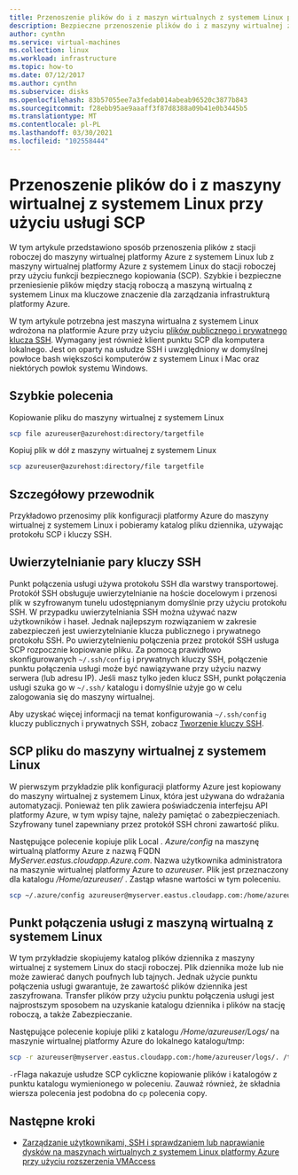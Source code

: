 ```yaml
---
title: Przenoszenie plików do i z maszyn wirtualnych z systemem Linux platformy Azure przy użyciu usługi SCP
description: Bezpieczne przenoszenie plików do i z maszyny wirtualnej z systemem Linux na platformie Azure przy użyciu punktu połączenia usługi i pary kluczy SSH.
author: cynthn
ms.service: virtual-machines
ms.collection: linux
ms.workload: infrastructure
ms.topic: how-to
ms.date: 07/12/2017
ms.author: cynthn
ms.subservice: disks
ms.openlocfilehash: 83b57055ee7a3fedab014abeab96520c3877b843
ms.sourcegitcommit: f28ebb95ae9aaaff3f87d8388a09b41e0b3445b5
ms.translationtype: MT
ms.contentlocale: pl-PL
ms.lasthandoff: 03/30/2021
ms.locfileid: "102558444"
---
```

# <a name="move-files-to-and-from-a-linux-vm-using-scp"></a>Przenoszenie plików do i z maszyny wirtualnej z systemem Linux przy użyciu usługi SCP

W tym artykule przedstawiono sposób przenoszenia plików z stacji roboczej do maszyny wirtualnej platformy Azure z systemem Linux lub z maszyny wirtualnej platformy Azure z systemem Linux do stacji roboczej przy użyciu funkcji bezpiecznego kopiowania (SCP). Szybkie i bezpieczne przeniesienie plików między stacją roboczą a maszyną wirtualną z systemem Linux ma kluczowe znaczenie dla zarządzania infrastrukturą platformy Azure. 

W tym artykule potrzebna jest maszyna wirtualna z systemem Linux wdrożona na platformie Azure przy użyciu [plików publicznego i prywatnego klucza SSH](mac-create-ssh-keys.md). Wymagany jest również klient punktu SCP dla komputera lokalnego. Jest on oparty na usłudze SSH i uwzględniony w domyślnej powłoce bash większości komputerów z systemem Linux i Mac oraz niektórych powłok systemu Windows.

## <a name="quick-commands"></a>Szybkie polecenia

Kopiowanie pliku do maszyny wirtualnej z systemem Linux

```bash
scp file azureuser@azurehost:directory/targetfile
```

Kopiuj plik w dół z maszyny wirtualnej z systemem Linux

```bash
scp azureuser@azurehost:directory/file targetfile
```

## <a name="detailed-walkthrough"></a>Szczegółowy przewodnik

Przykładowo przenosimy plik konfiguracji platformy Azure do maszyny wirtualnej z systemem Linux i pobieramy katalog pliku dziennika, używając protokołu SCP i kluczy SSH.   

## <a name="ssh-key-pair-authentication"></a>Uwierzytelnianie pary kluczy SSH

Punkt połączenia usługi używa protokołu SSH dla warstwy transportowej. Protokół SSH obsługuje uwierzytelnianie na hoście docelowym i przenosi plik w szyfrowanym tunelu udostępnianym domyślnie przy użyciu protokołu SSH. W przypadku uwierzytelniania SSH można używać nazw użytkowników i haseł. Jednak najlepszym rozwiązaniem w zakresie zabezpieczeń jest uwierzytelnianie klucza publicznego i prywatnego protokołu SSH. Po uwierzytelnieniu połączenia przez protokół SSH usługa SCP rozpocznie kopiowanie pliku. Za pomocą prawidłowo skonfigurowanych `~/.ssh/config` i prywatnych kluczy SSH, połączenie punktu połączenia usługi może być nawiązywane przy użyciu nazwy serwera (lub adresu IP). Jeśli masz tylko jeden klucz SSH, punkt połączenia usługi szuka go w `~/.ssh/` katalogu i domyślnie użyje go w celu zalogowania się do maszyny wirtualnej.

Aby uzyskać więcej informacji na temat konfigurowania `~/.ssh/config` kluczy publicznych i prywatnych SSH, zobacz [Tworzenie kluczy SSH](mac-create-ssh-keys.md).

## <a name="scp-a-file-to-a-linux-vm"></a>SCP pliku do maszyny wirtualnej z systemem Linux

W pierwszym przykładzie plik konfiguracji platformy Azure jest kopiowany do maszyny wirtualnej z systemem Linux, która jest używana do wdrażania automatyzacji. Ponieważ ten plik zawiera poświadczenia interfejsu API platformy Azure, w tym wpisy tajne, należy pamiętać o zabezpieczeniach. Szyfrowany tunel zapewniany przez protokół SSH chroni zawartość pliku.

Następujące polecenie kopiuje plik Local *. Azure/config* na maszynę wirtualną platformy Azure z nazwą FQDN *MyServer.eastus.cloudapp.Azure.com*. Nazwa użytkownika administratora na maszynie wirtualnej platformy Azure to *azureuser*. Plik jest przeznaczony dla katalogu */Home/azureuser/* . Zastąp własne wartości w tym poleceniu.

```bash
scp ~/.azure/config azureuser@myserver.eastus.cloudapp.com:/home/azureuser/config
```

## <a name="scp-a-directory-from-a-linux-vm"></a>Punkt połączenia usługi z maszyną wirtualną z systemem Linux

W tym przykładzie skopiujemy katalog plików dziennika z maszyny wirtualnej z systemem Linux do stacji roboczej. Plik dziennika może lub nie może zawierać danych poufnych lub tajnych. Jednak użycie punktu połączenia usługi gwarantuje, że zawartość plików dziennika jest zaszyfrowana. Transfer plików przy użyciu punktu połączenia usługi jest najprostszym sposobem na uzyskanie katalogu dziennika i plików na stację roboczą, a także Zabezpieczanie.

Następujące polecenie kopiuje pliki z katalogu */Home/azureuser/Logs/* na maszynie wirtualnej platformy Azure do lokalnego katalogu/tmp:

```bash
scp -r azureuser@myserver.eastus.cloudapp.com:/home/azureuser/logs/. /tmp/
```

`-r`Flaga nakazuje usłudze SCP cykliczne kopiowanie plików i katalogów z punktu katalogu wymienionego w poleceniu.  Zauważ również, że składnia wiersza polecenia jest podobna do `cp` polecenia copy.

## <a name="next-steps"></a>Następne kroki

* [Zarządzanie użytkownikami, SSH i sprawdzaniem lub naprawianie dysków na maszynach wirtualnych z systemem Linux platformy Azure przy użyciu rozszerzenia VMAccess](../extensions/vmaccess.md?toc=/azure/virtual-machines/linux/toc.json)
